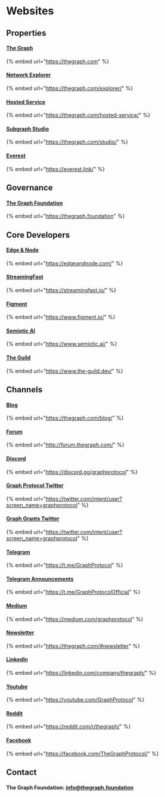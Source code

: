 # Websites

## Properties

#### [The Graph](https://thegraph.com)

{% embed url="https://thegraph.com" %}

#### [Network Explorer](https://thegraph.com/explorer/)

{% embed url="https://thegraph.com/explorer/" %}

#### [Hosted Service](https://thegraph.com/hosted-service/)

{% embed url="https://thegraph.com/hosted-service/" %}

#### [Subgraph Studio](https://thegraph.com/studio/)

{% embed url="https://thegraph.com/studio/" %}

#### [Everest](https://everest.link)

{% embed url="https://everest.link/" %}

## Governance

#### [The Graph Foundation](https://thegraph.foundation)

{% embed url="https://thegraph.foundation" %}

## Core Developers

#### [Edge & Node](https://edgeandnode.com)

{% embed url="https://edgeandnode.com/" %}

#### [StreamingFast](https://streamingfast.io)

{% embed url="https://streamingfast.io/" %}

#### [Figment](https://www.figment.io)

{% embed url="https://www.figment.io/" %}

#### [Semiotic AI](https://www.semiotic.ai)

{% embed url="https://www.semiotic.ai/" %}

#### [The Guild](https://www.the-guild.dev)

{% embed url="https://www.the-guild.dev/" %}

## Channels

#### [Blog](https://thegraph.com/blog/)

{% embed url="https://thegraph.com/blog/" %}

#### [Forum](http://forum.thegraph.com)

{% embed url="http://forum.thegraph.com/" %}

#### [Discord](https://thegraph.com/discord)

{% embed url="https://discord.gg/graphprotocol" %}

#### [Graph Protocol Twitter](https://twitter.com/graphprotocol)

{% embed url="https://twitter.com/intent/user?screen_name=graphprotocol" %}


#### [Graph Grants Twitter](https://twitter.com/graphgrants)

{% embed url="https://twitter.com/intent/user?screen_name=graphprotocol" %}

#### [Telegram](https://t.me/GraphProtocol)

{% embed url="https://t.me/GraphProtocol" %}

#### [Telegram Announcements](https://t.me/GraphProtocolOfficial)

{% embed url="https://t.me/GraphProtocolOfficial" %}

#### [Medium](https://medium.com/graphprotocol)

{% embed url="https://medium.com/graphprotocol" %}

#### [Newsletter](https://thegraph.com/#newsletter)

{% embed url="https://thegraph.com/#newsletter" %}

#### [LinkedIn](https://https/linkedin.com/company/thegraph/)

{% embed url="https://linkedin.com/company/thegraph/" %}

#### [Youtube](https://youtube.com/GraphProtocol)

{% embed url="https://youtube.com/GraphProtocol" %}

#### [Reddit](https://reddit.com/r/thegraph/)

{% embed url="https://reddit.com/r/thegraph/" %}

#### [Facebook](https://facebook.com/TheGraphProtocol/)

{% embed url="https://facebook.com/TheGraphProtocol/" %}

## Contact

#### The Graph Foundation: [info@thegraph.foundation](mailto:%20info@thegraph.foundation)
